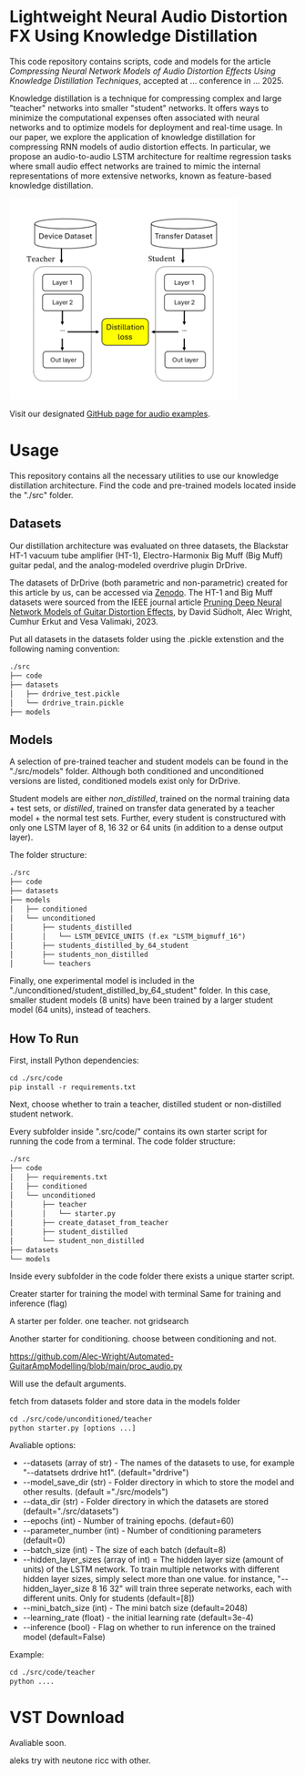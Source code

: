 # Lightweight Neural Audio Distortion FX Using Knowledge Distillation

This code repository contains scripts, code and models for the article _Compressing Neural Network Models of Audio Distortion Effects Using Knowledge Distillation Techniques_, accepted at ... conference in ... 2025.

Knowledge distillation is a technique for compressing complex and large "teacher" networks into smaller "student" networks. It offers ways to minimize the computational expenses often associated with neural networks and to optimize models for deployment and real-time usage. In our paper, we explore the application of knowledge distillation for compressing RNN models of audio distortion effects. In particular, we propose an audio-to-audio LSTM architecture for realtime regression tasks where small audio effect networks are trained to mimic the internal representations of more extensive networks, known as feature-based knowledge distillation.

<div align="left">
 <img src="./fig/dk2.png" width="400">
</div>

Visit our designated [GitHub page for audio examples]().

<!-- Our distillation architecture was evaluated on three datasets, the Blackstar HT-1 vacuum tube amplifier (HT-1), Electro-Harmonix Big Muff (Big Muff) guitar pedal, and the analog-modeled overdrive plugin DrDrive.

Below are just a few non-parametric examples comparing our distilled student models against regular students networks (non-distilled).

**64 unit networks**
DrDrive - Target - Distilled - NonDistilled
HT-1 - Target - Distilled - NonDistilled

**8 unit networks**
Big Muff - Target - Distilled - NonDistilled -->

# Usage

This repository contains all the necessary utilities to use our knowledge distillation architecture. Find the code and pre-trained models located inside the "./src" folder.

## Datasets

Our distillation architecture was evaluated on three datasets, the Blackstar HT-1 vacuum tube amplifier (HT-1), Electro-Harmonix Big Muff (Big Muff) guitar pedal, and the analog-modeled overdrive plugin DrDrive.

The datasets of DrDrive (both parametric and non-parametric) created for this article by us, can be accessed via [Zenodo](https://doi.org/10.5281/zenodo.15222630). The HT-1 and Big Muff datasets were sourced from the IEEE journal article [Pruning Deep Neural Network Models of Guitar Distortion Effects](https://ieeexplore.ieee.org/abstract/document/9954902/), by David Südholt, Alec Wright, Cumhur Erkut and Vesa Valimaki, 2023.

Put all datasets in the datasets folder using the .pickle extenstion and the following naming convention:
```
./src
├── code
├── datasets
│   ├── drdrive_test.pickle
│   └── drdrive_train.pickle
├── models
```

## Models

A selection of pre-trained teacher and student models can be found in the "./src/models" folder. Although both conditioned and unconditioned versions are listed, conditioned models exist only for DrDrive.

Student models are either *non_distilled*, trained on the normal training data + test sets, or *distilled*, trained on transfer data generated by a teacher model + the normal test sets. Further, every student is constructured with only one LSTM layer of 8, 16 32 or 64 units (in addition to a dense output layer).

The folder structure:
```
./src
├── code
├── datasets
├── models
│   ├── conditioned       
│   └── unconditioned
│       ├── students_distilled
│       │   └── LSTM_DEVICE_UNITS (f.ex "LSTM_bigmuff_16")
│       ├── students_distilled_by_64_student
│       ├── students_non_distilled
│       └── teachers 
```

Finally, one experimental model is included in the "./unconditioned/student_distilled_by_64_student" folder. In this case, smaller student models (8 units) have been trained by a larger student model (64 units), instead of teachers.

## How To Run 

First, install Python dependencies:
```
cd ./src/code
pip install -r requirements.txt
```

Next, choose whether to train a teacher, distilled student or non-distilled student network. 

Every subfolder inside ".src/code/" contains its own starter script for running the code from a terminal. The code folder structure:

```
./src
├── code    
│   ├── requirements.txt
│   ├── conditioned
│   └── unconditioned  
│       ├── teacher
│       │   └── starter.py
│       ├── create_dataset_from_teacher 
│       ├── student_distilled 
│       └── student_non_distilled
├── datasets
└── models
``` 

Inside every subfolder in the code folder there exists a unique starter script. 

Creater starter for training the model with terminal
Same for training and inference (flag)

A starter per folder.
one teacher. not gridsearch

Another starter for conditioning. choose between conditioning and not.

https://github.com/Alec-Wright/Automated-GuitarAmpModelling/blob/main/proc_audio.py

Will use the default arguments.

fetch from datasets folder and store data in the models folder

```
cd ./src/code/unconditioned/teacher
python starter.py [options ...]
```

Avaliable options: 
* --datasets (array of str) - The names of the datasets to use, for example "--datatsets drdrive ht1". (default="drdrive") 
* --model_save_dir (str) - Folder directory in which to store the model and other results. (default ="./src/models")
* --data_dir (str) - Folder directory in which the datasets are stored (default="./src/datasets")
* --epochs (int) - Number of training epochs. (defaut=60)
* --parameter_number (int) - Number of conditioning parameters (default=0)
* --batch_size (int) - The size of each batch (default=8) 
* --hidden_layer_sizes (array of int) = The hidden layer size (amount of units) of the LSTM network. To train multiple networks with different hidden layer sizes, simply select more than one value. for instance, "--hidden_layer_size 8 16 32" will train three seperate networks, each with different units. Only for students (default=[8])
* --mini_batch_size (int) - The mini batch size (default=2048) 
* --learning_rate (float) - the initial learning rate (default=3e-4)
* --inference (bool) - Flag on whether to run inference on the trained model (default=False)


Example: 
```
cd ./src/code/teacher
python ....
```

# VST Download

Avaliable soon.

aleks try with neutone
ricc with other.
